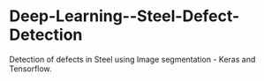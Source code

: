 # Deep-Learning--Steel-Defect-Detection
Detection of defects in Steel using Image segmentation - Keras and Tensorflow.
